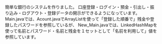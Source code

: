 簡単な銀行のシステムを作りました。
口座登録・ログイン・預金・引出し・振り込み・ログアウト・登録データの開示ができるようになっています。
Main.javaでは、Acount.javaでArrayListを使って「登録した順番で」残金や登録したパスワードを参照しているが、
New_Main.javaでは、LinkedHashMapを使って名前とパスワード・名前と残金を１セットとして「名前を利用して」値を参照しています。
